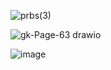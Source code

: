 ![prbs(3)](https://github.com/velicharlagokulkumar/quartus/assets/104726431/85e5a5e2-2a22-4506-8acc-b9985ada18cf)

![gk-Page-63 drawio](https://github.com/user-attachments/assets/09e1e7af-0d88-4c53-8c8c-82991d88d825)

![image](https://github.com/user-attachments/assets/21e0a0ee-1909-4d1f-a8ef-9e055eda200a)



